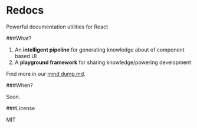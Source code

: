 Redocs
======

Powerful documentation utilities for React

###What?

1. An **intelligent pipeline** for generating knowledge about of component based UI
2. A **playground framework** for sharing knowledge/powering development

Find more in our [mind dump.md](./dump.md).

###When?

Soon.

###License

MIT
